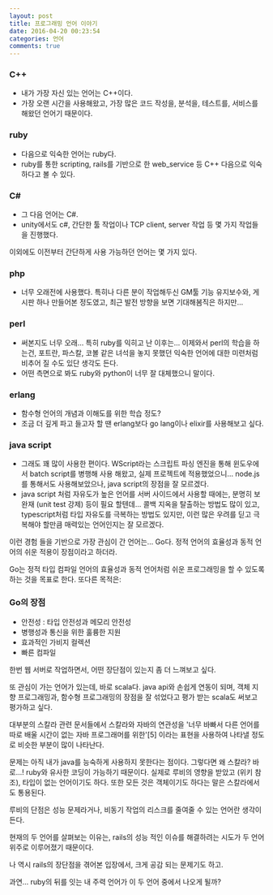 ```yaml
---
layout: post
title: 프로그래밍 언어 이야기
date: 2016-04-20 00:23:54
categories: 언어
comments: true
---
```


### C++
* 내가 가장 자신 있는 언어는 C++이다.
* 가장 오랜 시간을 사용해왔고, 가장 많은 코드 작성을, 분석을, 테스트를, 서비스를 해왔던 언어기 때문이다.

### ruby
* 다음으로 익숙한 언어는 ruby다.
* ruby를 통한 scripting, rails를 기반으로 한 web_service 등 C++ 다음으로 익숙하다고 볼 수 있다.

### C#
* 그 다음 언어는 C#.
* unity에서도 c#, 간단한 툴 작업이나 TCP client, server 작업 등 몇 가지 작업들을 진행했다.

이외에도 이전부터 간단하게 사용 가능하던 언어는 몇 가지 있다.

### php
* 너무 오래전에 사용했다. 특히나 다른 분이 작업해두신 GM툴 기능 유지보수와, 게시판 하나 만들어본 정도였고, 최근 발전 방향을 보면 기대해봄직은 하지만...

### perl
* 써본지도 너무 오래… 특히 ruby를 익히고 난 이후는… 이제와서 perl의 학습을 하는건, 포트란, 파스칼, 코볼 같은 녀석을 놓지 못했던 익숙한 언어에 대한 미련처럼 비추어 질 수도 있단 생각도 든다.
* 어떤 측면으로 봐도 ruby와 python이 너무 잘 대체했으니 말이다.

### erlang
* 함수형 언어의 개념과 이해도를 위한 학습 정도?
* 조금 더 깊게 파고 들고자 할 땐 erlang보다 go lang이나 elixir를 사용해보고 싶다.

### java script
* 그래도 꽤 많이 사용한 편이다. WScript라는 스크립트 파싱 엔진을 통해 윈도우에서 batch script를 병행해 사용 해왔고, 실제 프로젝트에 적용했었으니… node.js를 통해서도 사용해보았으나, java script의 장점을 잘 모르겠다.
* java script 처럼 자유도가 높은 언어를 서버 사이드에서 사용할 때에는, 분명히 보완재 (unit test 강제) 등이 필요 할텐데... 콜백 지옥을 탈출하는 방법도 많이 있고, typescript처럼 타입 자유도를 극복하는 방법도 있지만, 이런 많은 우려를 딛고 극복해야 할만큼 매력있는 언어인지는 잘 모르겠다.


이런 경험 들을 기반으로 가장 관심이 간 언어는… Go다.
정적 언어의 효율성과 동적 언어의 쉬운 적용이 장점이라고 하더라.

Go는 정적 타입 컴파일 언어의 효율성과 동적 언어처럼 쉬운 프로그래밍을 할 수 있도록 하는 것을 목표로 한다. 또다른 목적은:

### Go의 장점
* 안전성 : 타입 안전성과 메모리 안전성
* 병행성과 통신을 위한 훌륭한 지원
* 효과적인 가비지 컬렉션
* 빠른 컴파일

한번 웹 서버로 작업하면서, 어떤 장단점이 있는지 좀 더 느껴보고 싶다.

또 관심이 가는 언어가 있는데, 바로 scala다.
java api와 손쉽게 연동이 되며, 객체 지향 프로그래밍과, 함수형 프로그래밍의 장점을 잘 섞었다고 평가 받는 scala도 써보고 평가하고 싶다.



대부분의 스칼라 관련 문서들에서 스칼라와 자바의 연관성을 '너무 바빠서 다른 언어를 따로 배울 시간이 없는 자바 프로그래머를 위한'[5] 이라는 표현을 사용하여 나타낼 정도로 비슷한 부분이 많이 나타난다.


문제는 아직 내가 java를 능숙하게 사용하지 못한다는 점이다. 그렇다면 왜 스칼라? 바로…! ruby와 유사한 코딩이 가능하기 때문이다.
실제로 루비의 영향을 받았고 (위키 참조), 타입이 없는 언어이기도 하다. 또한 모든 것은 객체이기도 하다는 말은 스칼라에서도 통용된다.


루비의 단점은 성능 문제라거나, 비동기 작업의 리스크를 줄여줄 수 있는 언어란 생각이 든다.


현재의 두 언어를 살펴보는 이유는, rails의 성능 적인 이슈를 해결하려는 시도가 두 언어 위주로 이루어졌기 때문이다.


나 역시 rails의 장단점을 겪어본 입장에서, 크게 공감 되는 문제기도 하고.


과연… ruby의 뒤를 잇는 내 주력 언어가 이 두 언어 중에서 나오게 될까?
